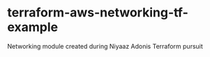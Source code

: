 # terraform-aws-networking-tf-example
Networking module created during Niyaaz Adonis Terraform pursuit
